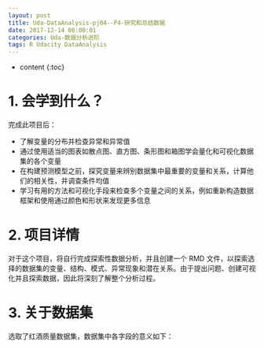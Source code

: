 ```yaml
---
layout: post
title: Uda-DataAnalysis-pj04--P4-研究和总结数据
date: 2017-12-14 06:00:01
categories: Uda-数据分析进阶
tags: R Udacity DataAnalysis 
---
```

* content
{:toc}


# 1. 会学到什么？

完成此项目后：
- 了解变量的分布并检查异常和异常值
- 通过使用适当的图表如散点图、直方图、条形图和箱图学会量化和可视化数据集的各个变量
- 在构建预测模型之前，探究变量来辨别数据集中最重要的变量和关系，计算他们的相关性，并调查条件均值
- 学习有用的方法和可视化手段来检查多个变量之间的关系，例如重新构造数据框架和使用通过颜色和形状来发现更多信息

# 2. 项目详情

对于这个项目，将自行完成探索性数据分析，并且创建一个 RMD 文件，以探索选择的数据集的变量、结构、模式、异常现象和潜在关系。由于提出问题、创建可视化并且探索数据，因此将深刻了解整个分析过程。


# 3. 关于数据集

选取了红酒质量数据集，数据集中各字段的意义如下：

